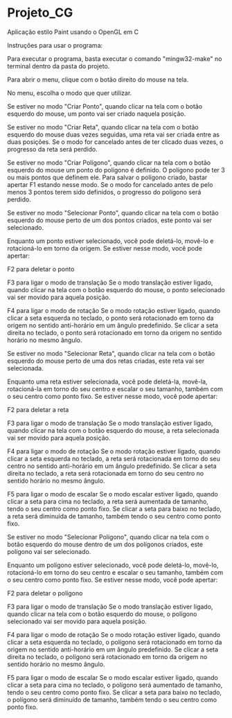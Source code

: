 # Projeto_CG
Aplicação estilo Paint usando o OpenGL em C

Instruções para usar o programa:

Para executar o programa, basta executar o comando "mingw32-make" no terminal dentro da pasta do projeto.

Para abrir o menu, clique com o botão direito do mouse na tela.

No menu, escolha o modo que quer utilizar.

Se estiver no modo "Criar Ponto", quando clicar na tela com o botão esquerdo do mouse, um ponto vai ser criado naquela posição.

Se estiver no modo "Criar Reta", quando clicar na tela com o botão esquerdo do mouse duas vezes seguidas, uma reta vai ser criada entre as duas posições.
Se o modo for cancelado antes de ter clicado duas vezes, o progresso da reta será perdido.

Se estiver no modo "Criar Polígono", quando clicar na tela com o botão esquerdo do mouse um ponto do polígono é definido.
O polígono pode ter 3 ou mais pontos que definem ele. Para salvar o polígono criado, bastar apertar F1 estando nesse modo.
Se o modo for cancelado antes de pelo menos 3 pontos terem sido definidos, o progresso do polígono será perdido.

Se estiver no modo "Selecionar Ponto", quando clicar na tela com o botão 
esquerdo do mouse perto de um dos pontos criados, este ponto vai ser selecionado.

Enquanto um ponto estiver selecionado, você pode deletá-lo, movê-lo e rotacioná-lo em torno da origem.
Se estiver nesse modo, você pode apertar:

F2 para deletar o ponto

F3 para ligar o modo de translação
Se o modo translação estiver ligado, quando clicar na tela com o botão 
esquerdo do mouse, o ponto selecionado vai ser movido para aquela posição.

F4 para ligar o modo de rotação
Se o modo rotação estiver ligado, quando clicar a seta esquerda no teclado, o ponto será rotacionado em torno da origem no sentido anti-horário em um ângulo predefinido.
Se clicar a seta direita no teclado, o ponto será rotacionado em torno da origem no sentido horário no mesmo ângulo.

Se estiver no modo "Selecionar Reta", quando clicar na tela com o botão 
esquerdo do mouse perto de uma dos retas criadas, este reta vai ser selecionada.

Enquanto uma reta estiver selecionada, você pode deletá-la, movê-la, rotacioná-la em torno do seu centro e escalar o seu tamanho, também com o seu centro como ponto fixo.
Se estiver nesse modo, você pode apertar:

F2 para deletar a reta

F3 para ligar o modo de translação
Se o modo translação estiver ligado, quando clicar na tela com o botão 
esquerdo do mouse, a reta selecionada vai ser movido para aquela posição.

F4 para ligar o modo de rotação
Se o modo rotação estiver ligado, quando clicar a seta esquerda no teclado, a reta será rotacionada em torno do seu centro no sentido anti-horário em um ângulo predefinido.
Se clicar a seta direita no teclado, a reta será rotacionada em torno do seu centro no sentido horário no mesmo ângulo.

F5 para ligar o modo de escalar
Se o modo escalar estiver ligado, quando clicar a seta para cima no teclado, a reta será aumentada de tamanho, tendo o seu centro como ponto fixo.
Se clicar a seta para baixo no teclado, a reta será diminuída de tamanho, também tendo o seu centro como ponto fixo.

Se estiver no modo "Selecionar Polígono", quando clicar na tela com o botão 
esquerdo do mouse dentro de um dos polígonos criados, este polígono vai ser selecionado.

Enquanto um polígono estiver selecionado, você pode deletá-lo, movê-lo, rotacioná-lo em torno do seu centro e escalar o seu tamanho, também com o seu centro como ponto fixo.
Se estiver nesse modo, você pode apertar:

F2 para deletar o polígono

F3 para ligar o modo de translação
Se o modo translação estiver ligado, quando clicar na tela com o botão 
esquerdo do mouse, o polígono selecionado vai ser movido para aquela posição.

F4 para ligar o modo de rotação
Se o modo rotação estiver ligado, quando clicar a seta esquerda no teclado, o polígono será rotacionado em torno da origem no sentido anti-horário em um ângulo predefinido.
Se clicar a seta direita no teclado, o polígono será rotacionado em torno da origem no sentido horário no mesmo ângulo.

F5 para ligar o modo de escalar
Se o modo escalar estiver ligado, quando clicar a seta para cima no teclado, o polígono será aumentado de tamanho, tendo o seu centro como ponto fixo.
Se clicar a seta para baixo no teclado, o polígono será diminuído de tamanho, também tendo o seu centro como ponto fixo.